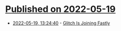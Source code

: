 # [Published on 2022-05-19](index.md)

* [2022-05-19, 13:24:40](https://news.ycombinator.com/item?id=31434321) - [Glitch Is Joining Fastly](https://blog.glitch.com/post/an-exciting-leap-forward-for-glitch)
